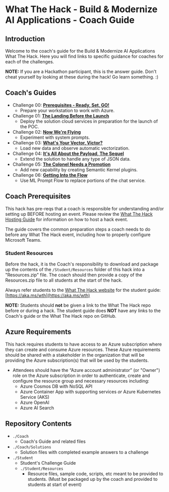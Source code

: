 # What The Hack - Build & Modernize AI Applications - Coach Guide

## Introduction

Welcome to the coach's guide for the Build & Modernize AI Applications What The Hack. Here you will find links to specific guidance for coaches for each of the challenges.

**NOTE:** If you are a Hackathon participant, this is the answer guide. Don't cheat yourself by looking at these during the hack! Go learn something. :)

## Coach's Guides

- Challenge 00: **[Prerequisites - Ready, Set, GO!](./Solution-00.md)**
	 - Prepare your workstation to work with Azure.
- Challenge 01: **[The Landing Before the Launch](./Solution-01.md)**
	 - Deploy the solution cloud services in preparation for the launch of the POC.
- Challenge 02: **[Now We're Flying](./Solution-02.md)**
	 - Experiment with system prompts.
- Challenge 03: **[What's Your Vector, Victor?](./Solution-03.md)**
	 - Load new data and observe automatic vectorization.
- Challenge 04: **[It's All About the Payload, The Sequel](./Solution-04.md)**
	 - Extend the solution to handle any type of JSON data.
- Challenge 05: **[The Colonel Needs a Promotion](./Solution-05.md)**
	 - Add new capability by creating Semantic Kernel plugins.
- Challenge 06: **[Getting Into the Flow](./Solution-06.md)**
	 - Use ML Prompt Flow to replace portions of the chat service.

## Coach Prerequisites

This hack has pre-reqs that a coach is responsible for understanding and/or setting up BEFORE hosting an event. Please review the [What The Hack Hosting Guide](https://aka.ms/wthhost) for information on how to host a hack event.

The guide covers the common preparation steps a coach needs to do before any What The Hack event, including how to properly configure Microsoft Teams.

### Student Resources

Before the hack, it is the Coach's responsibility to download and package up the contents of the `/Student/Resources` folder of this hack into a "Resources.zip" file. The coach should then provide a copy of the Resources.zip file to all students at the start of the hack.

Always refer students to the [What The Hack website](https://aka.ms/wth) for the student guide: [https://aka.ms/wth](https://aka.ms/wth)

**NOTE:** Students should **not** be given a link to the What The Hack repo before or during a hack. The student guide does **NOT** have any links to the Coach's guide or the What The Hack repo on GitHub.

## Azure Requirements

This hack requires students to have access to an Azure subscription where they can create and consume Azure resources. These Azure requirements should be shared with a stakeholder in the organization that will be providing the Azure subscription(s) that will be used by the students.

- Attendees should have the “Azure account administrator” (or "Owner") role on the Azure subscription in order to authenticate, create and configure the resource group and necessary resources including:
    - Azure Cosmos DB with NoSQL API
    - Azure Container App with supporting services _or_ Azure Kubernetes Service (AKS)
	- Azure OpenAI
	- Azure AI Search

## Repository Contents

- `./Coach`
  - Coach's Guide and related files
- `./Coach/Solutions`
  - Solution files with completed example answers to a challenge
- `./Student`
  - Student's Challenge Guide
  - `./Student/Resources`
    - Resource files, sample code, scripts, etc meant to be provided to students. (Must be packaged up by the coach and provided to students at start of event)
